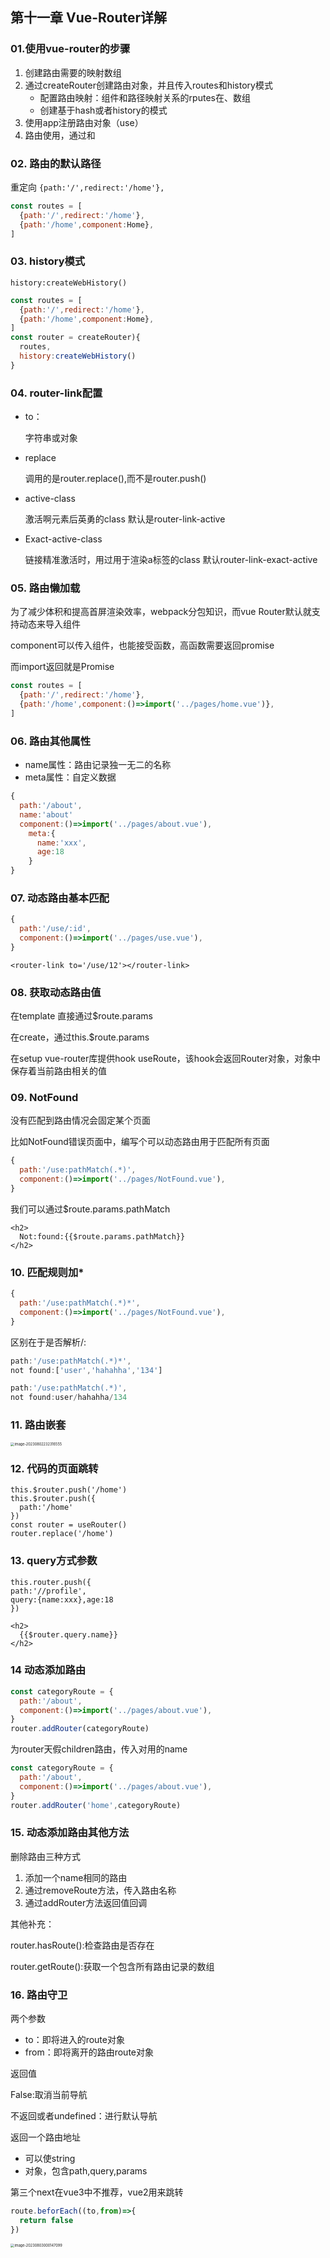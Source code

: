 ## 第十一章 Vue-Router详解

### 01.使用vue-router的步骤

1. 创建路由需要的映射数组
2. 通过createRouter创建路由对象，并且传入routes和history模式
   - 配置路由映射：组件和路径映射关系的rputes在、数组
   - 创建基于hash或者history的模式
3. 使用app注册路由对象（use）
4. 路由使用，通过<router-link>和<router-view>

### 02. 路由的默认路径

重定向 `{path:'/',redirect:'/home'},`

```javascript
const routes = [
  {path:'/',redirect:'/home'},
  {path:'/home',component:Home},
]
```

### 03. history模式

`history:createWebHistory()`

```javascript
const routes = [
  {path:'/',redirect:'/home'},
  {path:'/home',component:Home},
]
const router = createRouter){
  routes,
  history:createWebHistory()
}
```

### 04. router-link配置

- to：

  字符串或对象

- replace

  调用的是router.replace(),而不是router.push()

- active-class

  激活啊元素后英勇的class 默认是router-link-active

- Exact-active-class

  链接精准激活时，用过用于渲染a标签的class 默认router-link-exact-active

### 05. 路由懒加载

为了减少体积和提高首屏渲染效率，webpack分包知识，而vue Router默认就支持动态来导入组件

component可以传入组件，也能接受函数，高函数需要返回promise

而import返回就是Promise

```javascript
const routes = [
  {path:'/',redirect:'/home'},
  {path:'/home',component:()=>import('../pages/home.vue')},
]
```

### 06. 路由其他属性

- name属性：路由记录独一无二的名称
- meta属性：自定义数据

```javascript
{
  path:'/about',
  name:'about'
  component:()=>import('../pages/about.vue'),
    meta:{
      name:'xxx',
      age:18
    }
}
```

### 07. 动态路由基本匹配

```javascript
{
  path:'/use/:id',
  component:()=>import('../pages/use.vue'),
}
```

```vue
<router-link to='/use/12'></router-link>
```

### 08. 获取动态路由值

在template 直接通过$route.params

在create，通过this.$route.params

在setup vue-router库提供hook useRoute，该hook会返回Router对象，对象中保存着当前路由相关的值

### 09. NotFound

没有匹配到路由情况会固定某个页面

比如NotFound错误页面中，编写个可以动态路由用于匹配所有页面

```javascript
{
  path:'/use:pathMatch(.*)',
  component:()=>import('../pages/NotFound.vue'),
}
```

我们可以通过$route.params.pathMatch

```vue
<h2>
  Not:found:{{$route.params.pathMatch}}
</h2>
```

### 10. 匹配规则加*

```javascript
{
  path:'/use:pathMatch(.*)*',
  component:()=>import('../pages/NotFound.vue'),
}
```

区别在于是否解析/:

```javascript
path:'/use:pathMatch(.*)*',
not found:['user','hahahha','134']

path:'/use:pathMatch(.*)',
not found:user/hahahha/134
```

### 11. 路由嵌套

<img src="/Users/wuzaifa/Library/Application Support/typora-user-images/image-20230802232316555.png" alt="image-20230802232316555" style="zoom:40%;" />

### 12. 代码的页面跳转

```
this.$router.push('/home')
this.$router.push({
  path:'/home'
})
const router = useRouter()
router.replace('/home')
```

### 13. query方式参数

```
this.router.push({
path:'//profile',
query:{name:xxx},age:18
})
```

```vue
<h2>
  {{$router.query.name}}
</h2>
```

### 14 动态添加路由

```javascript
const categoryRoute = {
  path:'/about',
  component:()=>import('../pages/about.vue'),
}
router.addRouter(categoryRoute)
```

为router天假children路由，传入对用的name

```javascript
const categoryRoute = {
  path:'/about',
  component:()=>import('../pages/about.vue'),
}
router.addRouter('home',categoryRoute)
```

### 15. 动态添加路由其他方法

删除路由三种方式

1. 添加一个name相同的路由
2. 通过removeRoute方法，传入路由名称
3. 通过addRouter方法返回值回调

其他补充：

router.hasRoute():检查路由是否存在

router.getRoute():获取一个包含所有路由记录的数组

### 16. 路由守卫

两个参数

- to：即将进入的route对象
- from：即将离开的路由route对象

返回值

False:取消当前导航

不返回或者undefined：进行默认导航

返回一个路由地址

- 可以使string
- 对象，包含path,query,params

第三个next在vue3中不推荐，vue2用来跳转

```javascript
route.beforEach((to,from)=>{
  return false
})
```

<img src="/Users/wuzaifa/Library/Application Support/typora-user-images/image-20230803000147099.png" alt="image-20230803000147099" style="zoom:40%;" />